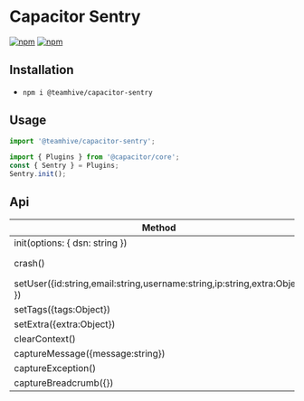 # Capacitor Sentry

[![npm](https://img.shields.io/npm/v/@teamhive/capacitor-sentry.svg)](https://www.npmjs.com/package/teamhive/capacitor-sentry)
[![npm](https://img.shields.io/npm/dt/@teamhive/capacitor-sentry.svg?label=npm%20downloads)](https://www.npmjs.com/package/teamhive/capacitor-sentry)

## Installation

- `npm i @teamhive/capacitor-sentry`

## Usage


```ts
import '@teamhive/capacitor-sentry';

import { Plugins } from '@capacitor/core';
const { Sentry } = Plugins;
Sentry.init();

```

## Api

| Method                                               | Default | Type                      | Description                 |
| ---------------------------------------------------- | ------- | ------------------------- | --------------------------- |
| init(options: { dsn: string }) |         | `Promise<any>` |  |
| crash() |         |  |  Call to crash app  |
| setUser({id:string,email:string,username:string,ip:string,extra:Object }) |         |  |    |
| setTags({tags:Object}) |         |  |  |
| setExtra({extra:Object}) |         |  |  |
| clearContext() |         |  |  |
| captureMessage({message:string}) |         |  |  |
| captureException() |         |  |  |
| captureBreadcrumb({}) |         |  |  |
